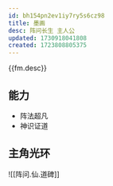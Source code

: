 ```yaml
---
id: bh154pn2ev1iy7ry5s6cz98
title: 墨画
desc: 阵问长生 主人公
updated: 1730918041808
created: 1723808805375
---
```


{{fm.desc}}

## 能力

- 阵法超凡
- 神识证道

## 主角光环

![[阵问.仙.道碑]]
